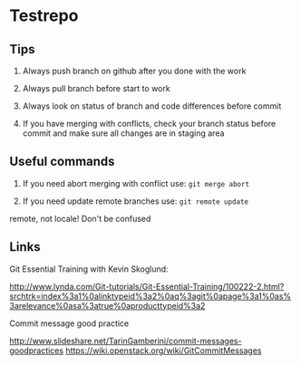 # Testrepo

## Tips

1. Always push branch on github after you done with the work

2. Always pull branch before start to work

3. Always look on status of branch and code differences before commit

4. If you have merging with conflicts, check your branch status
before commit and make sure all changes are in staging area

## Useful commands

1. If you need abort merging with conflict use: ```git merge abort```

2. If you need update remote branches use: ```git remote update```

remote, not locale! Don't be confused

## Links

Git Essential Training with Kevin Skoglund:

http://www.lynda.com/Git-tutorials/Git-Essential-Training/100222-2.html?srchtrk=index%3a1%0alinktypeid%3a2%0aq%3agit%0apage%3a1%0as%3arelevance%0asa%3atrue%0aproducttypeid%3a2

Commit message good practice

http://www.slideshare.net/TarinGamberini/commit-messages-goodpractices
https://wiki.openstack.org/wiki/GitCommitMessages